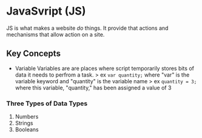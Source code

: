 # JavaSvript (JS)

JS is what makes a website *do* things. It provide that actions and mechanisms that allow action on a site.

## Key Concepts

- Variable
    Variables are are places where script temporarily stores bits of data it needs to perfrom a task. 
        > ex `var quantity;` where "var" is the variable keyword and "quantity" is the variable name
        > ex `quantity = 3;` where this variable, "quantity," has been assigned a value of 3

### Three Types of Data Types

1. Numbers
2. Strings
3. Booleans

